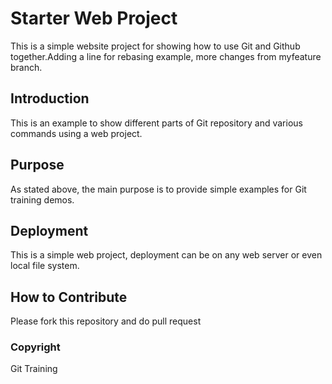 # Starter Web Project

This is a simple website project for showing how to use Git and Github together.Adding a line for rebasing example, more changes from myfeature branch.

## Introduction

This is an example to show different parts of Git repository and various commands using a web project.

## Purpose

As stated above, the main purpose is to provide simple examples for Git training demos.

## Deployment

This is a simple web project, deployment can be on any web server or even local file system.

## How to Contribute

Please fork this repository and do pull request

### Copyright
Git Training 

